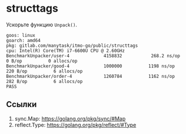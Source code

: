 # structtags

Ускорьте функцию `Unpack()`.

```
goos: linux
goarch: amd64
pkg: gitlab.com/manytask/itmo-go/public/structtags
cpu: Intel(R) Core(TM) i7-6600U CPU @ 2.60GHz
BenchmarkUnpacker/user-4         	 4158832	       268.2 ns/op	       0 B/op	       0 allocs/op
BenchmarkUnpacker/good-4         	 1000000	      1198 ns/op	     220 B/op	       6 allocs/op
BenchmarkUnpacker/order-4        	 1260784	      1162 ns/op	     282 B/op	       6 allocs/op
PASS
```

## Ссылки

1. sync.Map: https://golang.org/pkg/sync/#Map
2. reflect.Type: https://golang.org/pkg/reflect/#Type
